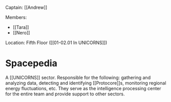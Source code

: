 Captain: [[Andrew]]

Members:
* [[Tara]]
* [[Nero]]

Location: Fifth Floor ([[01-02.01 In UNICORNS]])

# Spacepedia
A [[UNICORNS]] sector. Responsible for the following: gathering and analyzing data, detecting and identifying [[Protocore]]s, monitoring regional energy fluctuations, etc. They serve as the intelligence processing center for the entire team and provide support to other sectors.